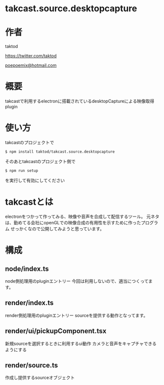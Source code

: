 # takcast.source.desktopcapture

# 作者

taktod

https://twitter.com/taktod

poepoemix@hotmail.com

# 概要

takcastで利用するelectronに搭載されているdesktopCaptureによる映像取得plugin

# 使い方

takcastのプロジェクトで

```
$ npm install taktod/takcast.source.desktopcapture
```

そのあとtakcastのプロジェクト側で
```
$ npm run setup
```
を実行して有効にしてください

# takcastとは

electronをつかって作ってみる、映像や音声を合成して配信するツール。
元ネタは、勤めてる会社にopenGLでの映像合成の有用性を示すために作ったプログラム
せっかくなので公開してみようと思っています。

# 構成

## node/index.ts

node側処理用のpluginエントリー
今回は利用しないので、適当につくってます。

## render/index.ts

render側処理用のpluginエントリー
sourceを提供する動作となってます。

## render/ui/pickupComponent.tsx

新規sourceを選択するときに利用するui動作
カメラと音声をキャプチャできるようにする

## render/source.ts

作成し提供するsourceオブジェクト
